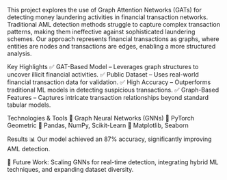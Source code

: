 This project explores the use of Graph Attention Networks (GATs) for detecting money laundering activities in financial transaction networks. Traditional AML detection methods struggle to capture complex transaction patterns, making them ineffective against sophisticated laundering schemes. Our approach represents financial transactions as graphs, where entities are nodes and transactions are edges, enabling a more structured analysis.

Key Highlights
✅ GAT-Based Model – Leverages graph structures to uncover illicit financial activities.
✅ Public Dataset – Uses real-world financial transaction data for validation.
✅ High Accuracy – Outperforms traditional ML models in detecting suspicious transactions.
✅ Graph-Based Features – Captures intricate transaction relationships beyond standard tabular models.

Technologies & Tools
📌 Graph Neural Networks (GNNs)
📌 PyTorch Geometric
📌 Pandas, NumPy, Scikit-Learn
📌 Matplotlib, Seaborn

Results
📊 Our model achieved an 87% accuracy, significantly improving AML detection.

🚀 Future Work: Scaling GNNs for real-time detection, integrating hybrid ML techniques, and expanding dataset diversity.
